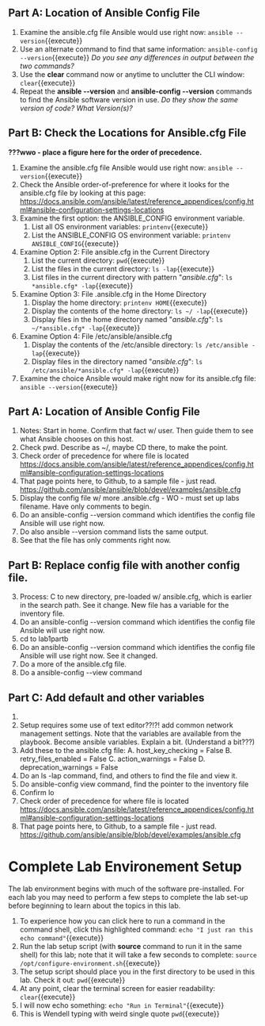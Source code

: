 
## Part A: Location of Ansible Config File

1. Examine the ansible.cfg file Ansible would use right now: `ansible --version`{{execute}}
2. Use an alternate command to find that same information: `ansible-config --version`{{execute}} *Do you see any differences in output between the two commands?*
4. Use the **clear** command now or anytime to unclutter the CLI window: `clear`{{execute}}
5. Repeat the **ansible --version** and **ansible-config --version** commands to find the Ansible software version in use. *Do they show the same version of code? What Version(s)?*

## Part B: Check the Locations for Ansible.cfg File 

**???wwo - place a figure here for the order of precedence.**

1. Examine the ansible.cfg file Ansible would use right now: `ansible --version`{{execute}}
2. Check the Ansible order-of-preference for where it looks for the ansible.cfg file by looking at this page: https://docs.ansible.com/ansible/latest/reference_appendices/config.html#ansible-configuration-settings-locations
3. Examine the first option: the ANSIBLE_CONFIG environment variable.
   1. List all OS environment variables: `printenv`{{execute}}
   2. List the ANSIBLE_CONFIG OS environment variable: `printenv ANSIBLE_CONFIG`{{execute}}
4. Examine Option 2: File ansible.cfg in the Current Directory
   1. List the current directory: `pwd`{{execute}}
   2. List the files in the current directory: `ls -lap`{{execute}}
   3. List files in the current directory with pattern "*ansible.cfg*": `ls *ansible.cfg* -lap`{{execute}}
5. Examine Option 3: File .ansible.cfg in the Home Directory
   1. Display the home directory: `printenv HOME`{{execute}}
   2. Display the contents of the home directory: `ls ~/ -lap`{{execute}}
   3. Display files in the home directory named "*ansible.cfg*": `ls ~/*ansible.cfg* -lap`{{execute}}
6. Examine Option 4: File /etc/ansible/ansible.cfg
   1. Display the contents of the /etc/ansible directory: `ls /etc/ansible -lap`{{execute}}
   2. Display files in the directory named "*ansible.cfg*": `ls /etc/ansible/*ansible.cfg* -lap`{{execute}}
7. Examine the choice Ansible would make right now for its ansible.cfg file: `ansible --version`{{execute}}

## Part A: Location of Ansible Config File

1. Notes: Start in home. Confirm that fact w/ user. Then guide them to see what Ansible chooses on this host.
2. Check pwd. Describe as ~/, maybe CD there, to make the point.
3. Check order of precedence for where file is located https://docs.ansible.com/ansible/latest/reference_appendices/config.html#ansible-configuration-settings-locations
4. That page points here, to Github, to a sample file - just read. https://github.com/ansible/ansible/blob/devel/examples/ansible.cfg
5. Display the config file w/ more .ansible.cfg - WO - must set up labs filename. Have only comments to begin.
6. Do an ansible-config --version command which identifies the config file Ansible will use right now.
7. Do also ansible --version command lists the same output. 
8. See that the file has only comments right now.

## Part B: Replace config file with another config file. 

3. Process: C to new directory, pre-loaded w/ ansible.cfg, which is earlier in the search path. See it change. New file has a variable for the inventory file.
4. Do an ansible-config --version command which identifies the config file Ansible will use right now.
5. cd to lab1partb
6. Do an ansible-config --version command which identifies the config file Ansible will use right now. See it changed.
7. Do a more of the ansible.cfg file.
8. Do a ansible-config --view command 

## Part C: Add default and other variables

1. 
2. Setup requires some use of text editor??!?! add common network management settings. Note that the variables are available from the playbook. Become ansible variables. Explain a bit. (Understand a bit???)
3. Add these to the ansible.cfg file:
	A. host_key_checking = False
	B. retry_files_enabled = False
	C. action_warnings = False
	D. deprecation_warnings = False
4. Do an ls -lap command, find, and others to find the file and view it. 
7. Do ansible-config view command, find the pointer to the inventory file
8. Confirm lo
9. Check order of precedence for where file is located https://docs.ansible.com/ansible/latest/reference_appendices/config.html#ansible-configuration-settings-locations
10. That page points here, to Github, to a sample file - just read. https://github.com/ansible/ansible/blob/devel/examples/ansible.cfg

# Complete Lab Environement Setup

The lab environment begins with much of the software pre-installed. For each lab you may need to perform a few steps to complete the lab set-up before beginning to learn about the topics in this lab.
1. To experience how you can click here to run a command in the command shell, click this highlighted command: `echo "I just ran this echo command"`{{execute}}
2. Run the lab setup script (with **source** command to run it in the same shell) for this lab; note that it will take a few seconds to complete: `source /opt/configure-environment.sh`{{execute}}
3. The setup script should place you in the first directory to be used in this lab. Check it out: `pwd`{{execute}}
4. At any point, clear the terminal screen for easier readability: `clear`{{execute}}
5. I will now echo something: `echo "Run in Terminal"`{{execute}}
6. This is Wendell typing with weird single quote `pwd`{{execute}}